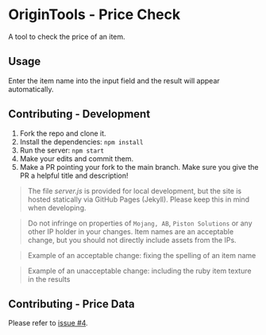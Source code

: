 # OriginTools - Price Check

A tool to check the price of an item.

## Usage

Enter the item name into the input field and the result will appear automatically.

## Contributing - Development

1. Fork the repo and clone it.
2. Install the dependencies: `npm install`
3. Run the server: `npm start`
4. Make your edits and commit them.
5. Make a PR pointing your fork to the main branch. Make sure you give the PR a helpful title and description!

> The file *server.js* is provided for local development, but the site is hosted statically via GitHub Pages (Jekyll). Please keep this in mind when developing.

> Do not infringe on properties of `Mojang, AB`, `Piston Solutions` or any other IP holder in your changes. Item names are an acceptable change, but you should not directly include assets from the IPs.

> Example of an acceptable change: fixing the spelling of an item name

> Example of an unacceptable change: including the ruby item texture in the results

## Contributing - Price Data

Please refer to [issue #4](https://github.com/OriginTools/pricecheck/issues/4).
